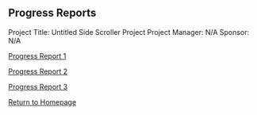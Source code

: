 ## Progress Reports
Project Title: Untitled Side Scroller Project 
Project Manager: N/A
Sponsor: N/A

[Progress Report 1](https://tkfromthe90s.github.io/TKfromthe90s.github.io-progress-report-1/)

[Progress Report 2](https://tkfromthe90s.github.io/TKfromthe90s.github.io-progress-report-2/) 

[Progress Report 3](https://tkfromthe90s.github.io/TKfromthe90s.github.io-progress-report-3/)

[Return to Homepage](https://tkfromthe90s.github.io/)
